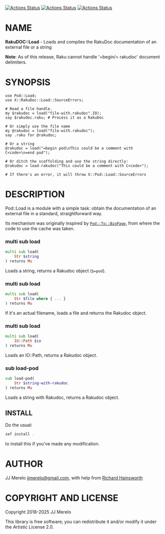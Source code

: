 [![Actions Status](https://github.com/JJ/p6-pod-load/actions/workflows/linux.yml/badge.svg)](https://github.com/JJ/p6-pod-load/actions) [![Actions Status](https://github.com/JJ/p6-pod-load/actions/workflows/macos.yml/badge.svg)](https://github.com/JJ/p6-pod-load/actions) [![Actions Status](https://github.com/JJ/p6-pod-load/actions/workflows/windows.yml/badge.svg)](https://github.com/JJ/p6-pod-load/actions)

NAME
====



**RakuDOC::Load** - Loads and compiles the RakuDoc documentation of an external file or a string

**Note**: As of this release, Raku cannot handle '=begin/= rakudoc' document delimiters.

SYNOPSIS
========



    use Pod::Load;
    use X::RakuDoc::Load::SourceErrors;

    # Read a file handle.
    my $rakudoc = load("file-with.rakudoc".IO);
    say $rakudoc.raku; # Process it as a RakuDoc

    # Or simply use the file name
    my @rakudoc = load("file-with.rakudoc");
    say .raku for @rakudoc;

    # Or a string
    @rakudoc = load("=begin pod\nThis could be a comment with C<code>\n=end pod");

    # Or ditch the scaffolding and use the string directly:
    @rakudoc = load-rakudoc("This could be a comment with C<code>");

    # If there's an error, it will throw X::Pod::Load::SourceErrors

DESCRIPTION
===========



Pod::Load is a module with a simple task: obtain the documentation of an external file in a standard, straightforward way.

Its mechanism was originally inspired by [`Pod::To::BigPage`](https://github.com/perl6/perl6-pod-to-bigpage), from where the code to use the cache was taken.

### multi sub load

```raku
multi sub load(
    Str $string
) returns Mu
```

Loads a string, returns a Rakudoc object (`$=pod`).

### multi sub load

```raku
multi sub load(
    Str $file where { ... }
) returns Mu
```

If it's an actual filename, loads a file and returns the Rakudoc object.

### multi sub load

```raku
multi sub load(
    IO::Path $io
) returns Mu
```

Loads an IO::Path, returns a Rakudoc object.

### sub load-pod

```raku
sub load-pod(
    Str $string-with-rakudoc
) returns Mu
```

Loads a string with Rakudoc, returns a Rakudoc object.

INSTALL
-------

Do the usual:

```raku
zef install .
```

to install this if you've made any modification.

AUTHOR
======



JJ Merelo <jjmerelo@gmail.com>, with help from [Richard Hainsworth](https://github.com/finanalyst)

COPYRIGHT AND LICENSE
=====================

Copyright 2018-2025 JJ Merelo

This library is free software; you can redistribute it and/or modify it under the Artistic License 2.0.

